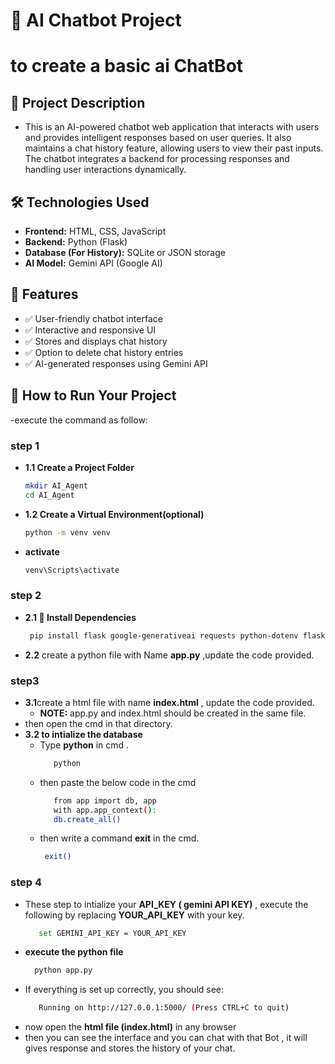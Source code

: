 # **🌟 AI Chatbot Project**
# to create a basic ai ChatBot
## 📌 Project Description 
- This is an AI-powered chatbot web application that interacts with users and provides intelligent responses based on user queries. It also maintains a chat history feature, allowing users to view their past inputs. The chatbot integrates a backend for processing responses and handling user interactions dynamically.
## 🛠️ Technologies Used
- **Frontend:** HTML, CSS, JavaScript
- **Backend:** Python (Flask)
- **Database (For History):** SQLite or JSON storage
- **AI Model:** Gemini API (Google AI)
## 🚀 Features
- ✅ User-friendly chatbot interface
- ✅ Interactive and responsive UI
- ✅ Stores and displays chat history
- ✅ Option to delete chat history entries
- ✅ AI-generated responses using Gemini API
## 📌 How to Run Your Project

-execute the command as follow:
### **step 1**
- **1.1 Create a Project Folder**
  ```sh
  mkdir AI_Agent
  cd AI_Agent
- **1.2 Create a Virtual Environment(optional)**
   ```sh
   python -m venv venv
 - **activate**
    ```sh
    venv\Scripts\activate
### **step 2**

- **2.1 📌 Install Dependencies**
    ```sh
     pip install flask google-generativeai requests python-dotenv flask-cors
- **2.2** create a python file with Name **app.py** ,update the code provided.
### **step3**
- **3.1**create a html file with name **index.html**  , update the code provided.
  - **NOTE:** app.py and index.html should be created in the same file.
- then open the cmd in that directory.
- **3.2 to intialize the database**
  - Type  **python** in cmd .
     ```sh
        python
  - then paste the below code in the cmd
     ```sh
        from app import db, app
        with app.app_context():
        db.create_all()
  - then write a command **exit** in the cmd.
     ```sh
      exit()
  
### **step 4**
- These step to intialize your **API_KEY ( gemini API KEY)** , execute the following by replacing **YOUR_API_KEY** with your key.
  ```sh
     set GEMINI_API_KEY = YOUR_API_KEY
- **execute the python file**
   ```sh
     python app.py
- If everything is set up correctly, you should see:
  ```sh
     Running on http://127.0.0.1:5000/ (Press CTRL+C to quit)
- now open the **html file (index.html)** in any browser
- then you can see the interface and you can chat with that Bot , it will gives response and stores the history of your chat.

 

   
 
